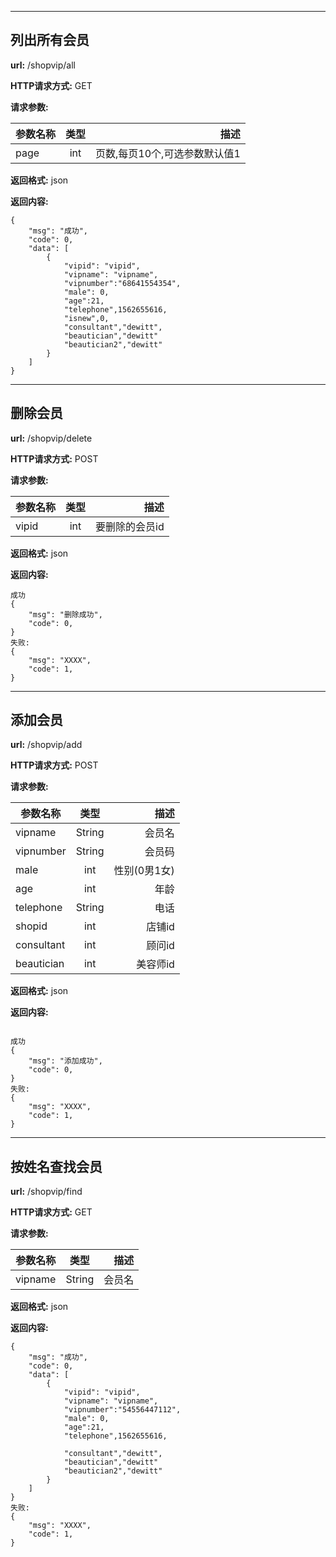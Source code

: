 
-------


## 列出所有会员

**url:** /shopvip/all

**HTTP请求方式:** GET

**请求参数:**

参数名称|类型|描述
---|:--:|---:
page|int|页数,每页10个,可选参数默认值1

**返回格式:** json

**返回内容:**
```
{
    "msg": "成功",
    "code": 0,
    "data": [
        {
            "vipid": "vipid",
            "vipname": "vipname",
            "vipnumber":"68641554354",
            "male": 0,
            "age":21,
            "telephone",1562655616,
            "isnew",0,
            "consultant","dewitt",
            "beautician","dewitt"
            "beautician2","dewitt"
        }
    ]
}

```


-------


## 删除会员

**url:** /shopvip/delete

**HTTP请求方式:** POST

**请求参数:**

参数名称|类型|描述
---|:--:|---:
vipid|int|要删除的会员id

**返回格式:** json

**返回内容:**
```
成功
{
    "msg": "删除成功",
    "code": 0,
}
失败:
{
    "msg": "XXXX",
    "code": 1,
}

```


-------


## 添加会员

**url:** /shopvip/add

**HTTP请求方式:** POST

**请求参数:**

参数名称|类型|描述
---|:--:|---:
vipname|String|会员名
vipnumber|String|会员码
male|int|性别(0男1女)
age|int|年龄
telephone|String|电话
shopid|int|店铺id
consultant|int|顾问id
beautician|int|美容师id

**返回格式:** json

**返回内容:**
```

成功
{
    "msg": "添加成功",
    "code": 0,
}
失败:
{
    "msg": "XXXX",
    "code": 1,
}

```

-------


## 按姓名查找会员

**url:** /shopvip/find

**HTTP请求方式:** GET

**请求参数:**

参数名称|类型|描述
---|:--:|---:
vipname|String|会员名

**返回格式:** json

**返回内容:**
```
{
    "msg": "成功",
    "code": 0,
    "data": [
        {
            "vipid": "vipid",
            "vipname": "vipname",
            "vipnumber":"54556447112",
            "male": 0,
            "age":21,
            "telephone",1562655616,
        
            "consultant","dewitt",
            "beautician","dewitt"
            "beautician2","dewitt"
        }
    ]
}
失败:
{
    "msg": "XXXX",
    "code": 1,
}

```

